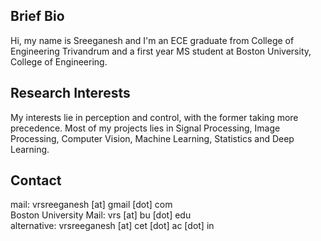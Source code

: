 ## Brief Bio

Hi, my name is Sreeganesh and I'm an ECE graduate from College of Engineering Trivandrum and a first year MS student at Boston University, College of Engineering.

## Research Interests
My interests lie in perception and control, with the former taking more precedence. Most of my projects lies in Signal Processing, Image Processing, Computer Vision, Machine Learning, Statistics and Deep Learning. 


## Contact
mail: vrsreeganesh [at] gmail [dot] com  
Boston University Mail: vrs [at] bu [dot] edu  
alternative: vrsreeganesh [at] cet [dot] ac [dot] in
